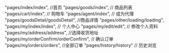 "pages/index/index",  //首页
"pages/goods/index",  // 商品列表
"pages/cart/index",  // 购物车
"pages/agent/index", // 成为代理
"pages/goodsDetail/goodsDetail", //商品详情
"pages/other/loading/loading",
"pages/my/index/index", // 个人中心
"pages/my/edit/edit", // 修改个人资料
"pages/my/address/address", //选择收货地址
"pages/my/orderConfirm/orderConfirm", // 确认订单
"pages/my/orders/orders", //全部订单
"pages/history/history" // 历史浏览